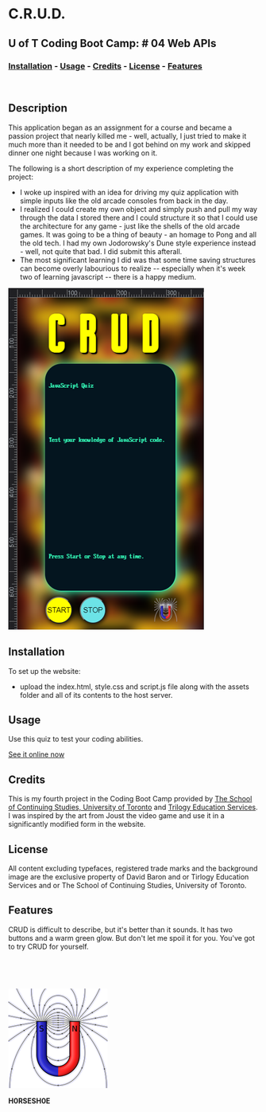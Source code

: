 
# <Your-Project-Title>C.R.U.D.
## U of T Coding Boot Camp: # 04 Web APIs 
### [Installation](#installation)  - [Usage](#usage)  - [Credits](#credits)  - [License](#license) - [Features](#Features)
&nbsp;
## Description
  This application began as an assignment for a course and became a passion project that nearly killed me - well, actually, I just tried to make it much more than it needed to be and I got behind on my work and skipped dinner one night because I was working on it.

The following is a short description of my experience completing the project:

- I woke up inspired with an idea for driving my quiz application with simple inputs like the old arcade consoles from back in the day.
- I realized I could create my own object and simply push and pull my way through the data I stored there and I could structure it so that I could use the architecture for any game - just like the shells of the old arcade games.  It was going to be a thing of beauty - an homage to Pong and all the old tech.  I had my own Jodorowsky's Dune style experience instead - well, not quite that bad.  I did submit this afterall.
- The most significant learning I did was that some time saving structures can become overly labourious to realize -- especially when it's week two of learning javascript -- there is a happy medium.

![Screenshot](./assets/images/screenshot.png)

## Installation
To set up the website:
 - upload the index.html, style.css and script.js file along with the assets folder and all of its contents to the host server. 
## Usage
Use this quiz to test your coding abilities.

[See it online now](https://h0rsesh0e.github.io/quickCodeQuiz/)  

## Credits
This is my fourth project in the Coding Boot Camp provided by [The School of Continuing Studies, University of Toronto](https://learn.utoronto.ca/) and [Trilogy Education Services](https://www.trilogyed.com/). I was inspired by the art from Joust the video game and use it in a significantly modified form in the website.

## License
All content excluding typefaces, registered trade marks and the background image are the exclusive property of David Baron and or Tirlogy Education Services and or The School of Continuing Studies, University of Toronto.

## Features
CRUD is difficult to describe, but it's better than it sounds.  It has two buttons and a warm green glow.  But don't let me spoil it for you.  You've got to try CRUD for yourself.



&nbsp;

&nbsp;

![test](./assets/images/toroid.png)


**H0RSESH0E**
